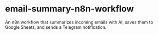 # email-summary-n8n-workflow
An n8n workflow that summarizes incoming emails with AI, saves them to Google Sheets, and sends a Telegram notification.
